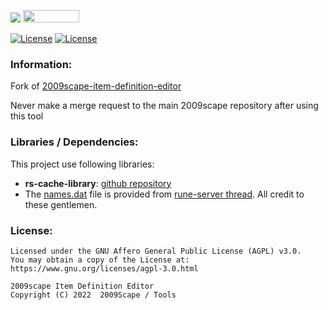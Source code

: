 ![](https://i.imgur.com/w7729G1.gif)
    <img src="https://i.imgur.com/Yhb5FtQ.png" height=20 width=90 />

[![License][License: AGPL v3]][license-url] [![License][Shield: Fork]][fork-url]

### Information:

Fork of [2009scape-item-definition-editor](https://gitlab.com/2009scape/tools/2009scape-item-definition-editor)

Never make a merge request to the main 2009scape repository after using this tool

### Libraries / Dependencies:

This project use following libraries:

- **rs-cache-library**: [github repository](https://github.com/Displee/rs-cache-library)
- The [names.dat](data/names.dat) file is provided from [rune-server thread](https://rune-server.org/threads/634-cache-file-hash-names.705673/). All credit to these gentlemen.

### License:

```
Licensed under the GNU Affero General Public License (AGPL) v3.0.
You may obtain a copy of the License at:
https://www.gnu.org/licenses/agpl-3.0.html

2009scape Item Definition Editor
Copyright (C) 2022  2009Scape / Tools
```


[License: AGPL v3]: https://img.shields.io/badge/License-AGPL%20v3-khaki.svg

[license-url]: https://www.gnu.org/licenses/agpl-3.0.en.html

[Shield: Fork]: https://img.shields.io/badge/repository-fork-tan

[fork-url]: https://gitlab.com/2009scape/tools/2009scape-item-definition-editor